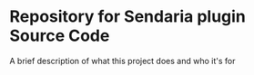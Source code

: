 # Repository for Sendaria plugin Source Code

A brief description of what this project does and who it's for
